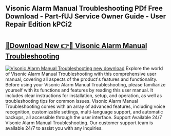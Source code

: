 ## Visonic Alarm Manual Troubleshooting PDf Free Download - Part-fUJ Service Owner Guide - User Repair Edition kPCi2

# <h2><a href="http://cf2488.oget.top/?id=Visonic+Alarm+Manual+Troubleshooting">🔗Download New 👉🔴 Visonic Alarm Manual Troubleshooting</a></h2>

[![Visonic Alarm Manual Troubleshooting new download](https://i.imgur.com/5g1atiW.png)](http://cf2488.oget.top/?id=Visonic+Alarm+Manual+Troubleshooting)
Explore the world of Visonic Alarm Manual Troubleshooting with this comprehensive user manual, covering all aspects of the product's features and functionality. Before using your Visonic Alarm Manual Troubleshooting, please familiarize yourself with its functions and features by reading this user manual. It includes clear instructions for installation, setup, and operation, as well as troubleshooting tips for common issues. Visonic Alarm Manual Troubleshooting comes with an array of advanced features, including voice recognition, customizable settings, multi-language support, and automatic backups, all accessible through the user interface. Support Available 24/7 Visonic Alarm Manual Troubleshooting. Our customer support team is available 24/7 to assist you with any inquiries.
